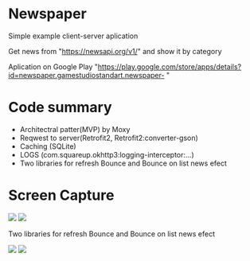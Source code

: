 # Newspaper
Simple example client-server aplication

Get news from "https://newsapi.org/v1/" and show it by category

Aplication on Google Play "https://play.google.com/store/apps/details?id=newspaper.gamestudiostandart.newspaper- "

# Code summary
- Architectral patter(MVP) by Moxy
- Reqwest to server(Retrofit2, Retrofit2:converter-gson)
- Caching (SQLite)
- LOGS (com.squareup.okhttp3:logging-interceptor:...)
- Two libraries for refresh Bounce and Bounce on list news efect

# Screen Capture

![](https://media.giphy.com/media/yuQvSAdfVbNUiPJZBl/giphy.gif) ![](http://media.giphy.com/media/YWWgtGkP2KWVlsTpfr/giphy.gif)

Two libraries for refresh Bounce and Bounce on list news efect

![](http://media.giphy.com/media/kERJqKjDrnxTjaH83y/giphy.gif) ![](http://media.giphy.com/media/lffWSl65jOQyRPKuta/giphy.gif)

